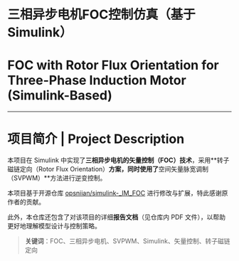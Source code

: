# 三相异步电机FOC控制仿真（基于Simulink）  
# FOC with Rotor Flux Orientation for Three-Phase Induction Motor (Simulink-Based)

---

# 项目简介 | Project Description

本项目在 Simulink 中实现了**三相异步电机的矢量控制（FOC）技术**，采用**转子磁链定向（Rotor Flux Orientation）**方案，同时使用了**空间矢量脉宽调制（SVPWM）**方法进行逆变控制。

本项目基于开源仓库 [opsniian/simulink-_IM_FOC](https://github.com/opsniian/simulink-_IM_FOC) 进行修改与扩展，特此感谢原作者的贡献。

此外，本仓库还包含了对该项目的详细**报告文档**（见仓库内 PDF 文件），以帮助更好地理解模型设计与控制策略。

> **关键词**：FOC、三相异步电机、SVPWM、Simulink、矢量控制、转子磁链定向


